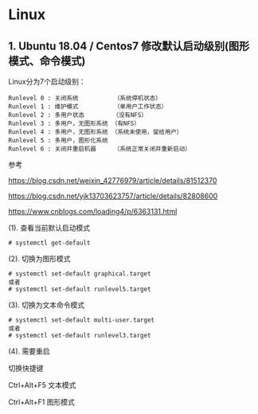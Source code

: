 # Linux

## 1. Ubuntu 18.04 / Centos7 修改默认启动级别(图形模式、命令模式)


Linux分为7个启动级别：

    Runlevel 0 : 关闭系统          （系统停机状态）
    Runlevel 1 : 维护模式          （单用户工作状态）
    Runlevel 2 : 多用户状态        （没有NFS）
    Runlevel 3 : 多用户，无图形系统 （有NFS）
    Runlevel 4 : 多用户，无图形系统 （系统未使用，留给用户）
    Runlevel 5 : 多用户，图形化系统
    Runlevel 6 : 关闭并重启机器     （系统正常关闭并重新启动）

参考 

https://blog.csdn.net/weixin_42776979/article/details/81512370

https://blog.csdn.net/yjk13703623757/article/details/82808600

https://www.cnblogs.com/loading4/p/6363131.html

(1). 查看当前默认启动模式

```shell
# systemctl get-default 
```


(2). 切换为图形模式

```shell
# systemctl set-default graphical.target
或者
# systemctl set-default runlevel5.target
```

(3). 切换为文本命令模式
```shell
# systemctl set-default multi-user.target
或者
# systemctl set-default runlevel3.target
```

(4). 需要重启


切换快捷键

Ctrl+Alt+F5  文本模式   

Ctrl+Alt+F1  图形模式

